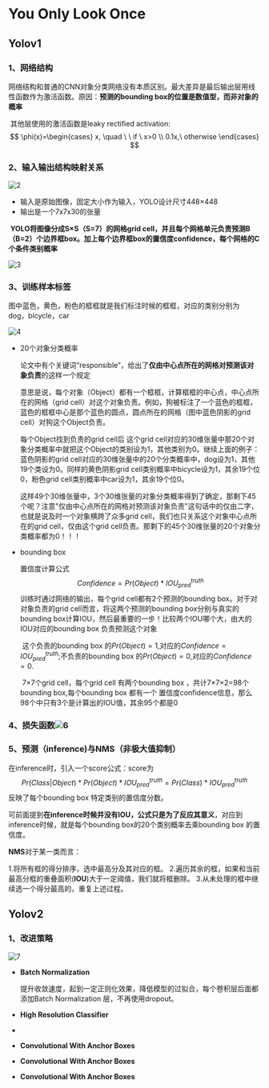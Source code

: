 # You Only Look  Once

## Yolov1

### 1、网络结构

​	网络结构和普通的CNN对象分类网络没有本质区别。最大差异是最后输出层用线性函数作为激活函数。原因：**预测的bounding box的位置是数值型，而非对象的概率**

​	其他层使用的激活函数是leaky rectified activation:
$$
\phi(x)=\begin{cases}
x,   \quad \ \ if   \ x>0 \\
0.1x,\ otherwise
\end{cases}
$$

### 2、输入输出结构映射关系

![2](D:\学习笔记\image\2.png)

- 输入是原始图像，固定大小作为输入，YOLO设计尺寸448×448
- 输出是一个7x7x30的张量

​       **YOLO将图像分成S×S（S=7）的网格grid cell，并且每个网格单元负责预测B（B=2）个边界框box。加上每个边界框box的置信度confidence，每个网格的C个条件类别概率**

![3](D:\学习笔记\image\3.png)

### 3、训练样本标签

图中蓝色，黄色，粉色的框框就是我们标注时候的框框，对应的类别分别为 dog，bicycle，car

![4](D:\学习笔记\image\4.png)

- 20个对象分类概率

  ​	论文中有个关键词“responsible”，给出了**仅由中心点所在的网格对预测该对象负责**的这样一个规定

  ​	 意思是说，每个对象（Object）都有一个框框，计算框框的中心点，中心点所在的网格（grid cell）对这个对象负责。例如，狗被标注了一个蓝色的框框，蓝色的框框中心是那个蓝色的圆点，圆点所在的网格（图中蓝色阴影的grid cell）对狗这个Object负责。

   	每个Object找到负责的grid cell后 这个grid cell对应的30维张量中那20个对象分类概率中就把这个Object的类别设为1，其他类别为0。继续上面的例子：蓝色阴影的grid cell对应的30维张量中的20个分类概率中，dog设为1，其他19个类设为0。同样的黄色阴影grid cell类别概率中bicycle设为1，其余19个位0，粉色grid cell类别概率中car设为1，其余19个位0。

  ​	 这样49个30维张量中，3个30维张量的对象分类概率得到了确定，那剩下45个呢？注意"仅由中心点所在的网格对预测该对象负责"这句话中的仅由二字，也就是说及时一个对象横跨了众多grid cell，我们也只关系这个对象中心点所在的grid cell，仅由这个grid cell负责。那剩下的45个30维张量的20个对象分类概率都为0！！！
  ​

- bounding box 

  置信度计算公式
  $$
  Confidence = Pr(Object)*IOU_{pred}^{truth}
  $$
  ​	训练时通过网络的输出，每个grid cell都有2个预测的bounding box。对于对对象负责的grid cell而言，将这两个预测的bounding box分别与真实的bounding box计算IOU，然后最重要的一步！比较两个IOU哪个大，由大的IOU对应的bounding box 负责预测这个对象

  ​	这个负责的bounding box 的$Pr(Object) = 1$,对应的$Confidence = IOU_{pred}^{truth}$;不负责的bounding box 的$Pr(Object) = 0$,对应的$Confidence  = 0$.

  ​	7×7个grid cell，每个grid cell 有两个bounding box ，共计7×7×2=98个bounding box,每个bounding box 都有一个 置信度confidence信息，那么98个中只有3个是计算出的IOU值，其余95个都是0

### 4、损失函数![6](D:\学习笔记\image\6.png)

### 5、预测（inference)与NMS（非极大值抑制）

在inference时，引入一个score公式：score为
$$
Pr(Class|Object)*Pr(Object)*IOU_{pred}^{truth} = Pr(Class)*IOU_{pred}^{truth}
$$
反映了每个bounding box 特定类别的置信度分数。

可前面提到**在inference时候并没有IOU，公式只是为了反应其意义**，对应到inference时候，就是每个bounding box的20个类别概率去乘bounding box 的置信度。

**NMS**对于某一类而言：

1.将所有框的得分排序，选中最高分及其对应的框。
2.遍历其余的框，如果和当前最高分框的重叠面积(**IOU**)大于一定阈值，我们就将框删除。
3.从未处理的框中继续选一个得分最高的，重复上述过程。

## Yolov2

### 1、改进策略

![7](D:\学习笔记\image\7.jpg)

- **Batch Normalization**

  提升收敛速度，起到一定正则化效果，降低模型的过拟合，每个卷积层后面都添加Batch Normalization 层，不再使用dropout。

- **High Resolution Classifier**

- 

- **Convolutional With Anchor Boxes**

- **Convolutional With Anchor Boxes**

- **Convolutional With Anchor Boxes**